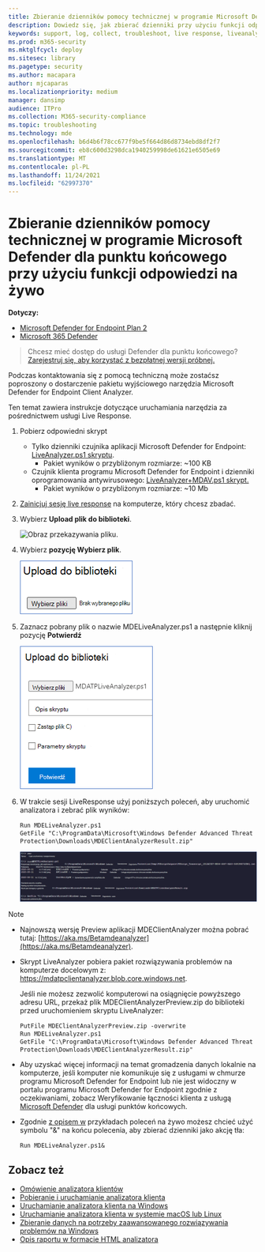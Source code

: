 ```yaml
---
title: Zbieranie dzienników pomocy technicznej w programie Microsoft Defender dla punktu końcowego przy użyciu funkcji odpowiedzi na żywo
description: Dowiedz się, jak zbierać dzienniki przy użyciu funkcji odpowiedzi na żywo w celu rozwiązania problemów z programem Microsoft Defender w przypadku punktu końcowego
keywords: support, log, collect, troubleshoot, live response, liveanalyzer, analyzer, live, response
ms.prod: m365-security
ms.mktglfcycl: deploy
ms.sitesec: library
ms.pagetype: security
ms.author: macapara
author: mjcaparas
ms.localizationpriority: medium
manager: dansimp
audience: ITPro
ms.collection: M365-security-compliance
ms.topic: troubleshooting
ms.technology: mde
ms.openlocfilehash: b6d4b6f78cc677f9be5f664d86d8734ebd8df2f7
ms.sourcegitcommit: eb8c600d3298dca1940259998de61621e6505e69
ms.translationtype: MT
ms.contentlocale: pl-PL
ms.lasthandoff: 11/24/2021
ms.locfileid: "62997370"
---
```

# <a name="collect-support-logs-in-microsoft-defender-for-endpoint-using-live-response"></a>Zbieranie dzienników pomocy technicznej w programie Microsoft Defender dla punktu końcowego przy użyciu funkcji odpowiedzi na żywo


**Dotyczy:**
- [Microsoft Defender for Endpoint Plan 2](https://go.microsoft.com/fwlink/?linkid=2154037)
- [Microsoft 365 Defender](https://go.microsoft.com/fwlink/?linkid=2118804)

> Chcesz mieć dostęp do usługi Defender dla punktu końcowego? [Zarejestruj się, aby korzystać z bezpłatnej wersji próbnej.](https://signup.microsoft.com/create-account/signup?products=7f379fee-c4f9-4278-b0a1-e4c8c2fcdf7e&ru=https://aka.ms/MDEp2OpenTrial?ocid=docs-wdatp-pullalerts-abovefoldlink)


Podczas kontaktowania się z pomocą techniczną może zostaćsz poproszony o dostarczenie pakietu wyjściowego narzędzia Microsoft Defender for Endpoint Client Analyzer.

Ten temat zawiera instrukcje dotyczące uruchamiania narzędzia za pośrednictwem usługi Live Response.

1. Pobierz odpowiedni skrypt
   - Tylko dzienniki czujnika aplikacji Microsoft Defender for Endpoint: [LiveAnalyzer.ps1 skryptu](https://aka.ms/MDELiveAnalyzer).
      - Pakiet wyników o przybliżonym rozmiarze: ~100 KB
   - Czujnik klienta programu Microsoft Defender for Endpoint i dzienniki oprogramowania antywirusowego: [LiveAnalyzer+MDAV.ps1 skrypt.](https://aka.ms/MDELiveAnalyzerAV)
       - Pakiet wyników o przybliżonym rozmiarze: ~10 Mb

2. [Zainicjuj sesję live response](live-response.md#initiate-a-live-response-session-on-a-device) na komputerze, który chcesz zbadać.

3. Wybierz **Upload plik do biblioteki**.

    ![Obraz przekazywania pliku.](images/upload-file.png)

4. Wybierz **pozycję Wybierz plik**.

    ![Obraz przycisku wybierz plik1.](images/choose-file.png)

5. Zaznacz pobrany plik o nazwie MDELiveAnalyzer.ps1 a następnie kliknij pozycję **Potwierdź**

   ![Obraz przycisku wybierz plik2.](images/analyzer-file.png)

6. W trakcie sesji LiveResponse użyj poniższych poleceń, aby uruchomić analizatora i zebrać plik wyników:

    ```console
    Run MDELiveAnalyzer.ps1
    GetFile "C:\ProgramData\Microsoft\Windows Defender Advanced Threat Protection\Downloads\MDEClientAnalyzerResult.zip"
    ```

    [![Obraz poleceń.](images/analyzer-commands.png)](images/analyzer-commands.png#lightbox)

> [!NOTE]
>
> - Najnowszą wersję Preview aplikacji MDEClientAnalyzer można pobrać tutaj: [https://aka.ms/Betamdeanalyzer](https://aka.ms/Betamdeanalyzer).
>
> - Skrypt LiveAnalyzer pobiera pakiet rozwiązywania problemów na komputerze docelowym z: https://mdatpclientanalyzer.blob.core.windows.net.
>
>   Jeśli nie możesz zezwolić komputerowi na osiągnięcie powyższego adresu URL, przekaż plik MDEClientAnalyzerPreview.zip do biblioteki przed uruchomieniem skryptu LiveAnalyzer:
>
>   ```console
>   PutFile MDEClientAnalyzerPreview.zip -overwrite
>   Run MDELiveAnalyzer.ps1
>   GetFile "C:\ProgramData\Microsoft\Windows Defender Advanced Threat Protection\Downloads\MDEClientAnalyzerResult.zip"
>   ```
>
> - Aby uzyskać więcej informacji na temat gromadzenia danych lokalnie na komputerze, jeśli komputer nie komunikuje się z usługami w chmurze programu Microsoft Defender for Endpoint lub nie jest widoczny w portalu programu Microsoft Defender for Endpoint zgodnie z oczekiwaniami, zobacz Weryfikowanie łączności klienta z usługą [Microsoft Defender](configure-proxy-internet.md#verify-client-connectivity-to-microsoft-defender-for-endpoint-service-urls) dla usługi punktów końcowych.
> 
> - Zgodnie [z opisem w](live-response-command-examples.md) przykładach poleceń na żywo możesz chcieć użyć symbolu "&" na końcu polecenia, aby zbierać dzienniki jako akcję tła:
>   ```console
>   Run MDELiveAnalyzer.ps1&
>   ```


## <a name="see-also"></a>Zobacz też
- [Omówienie analizatora klientów](overview-client-analyzer.md)
- [Pobieranie i uruchamianie analizatora klienta](download-client-analyzer.md)
- [Uruchamianie analizatora klienta na Windows](run-analyzer-windows.md)
- [Uruchamianie analizatora klienta w systemie macOS lub Linux](run-analyzer-macos-linux.md)
- [Zbieranie danych na potrzeby zaawansowanego rozwiązywania problemów na Windows](data-collection-analyzer.md)
- [Opis raportu w formacie HTML analizatora](analyzer-report.md)

